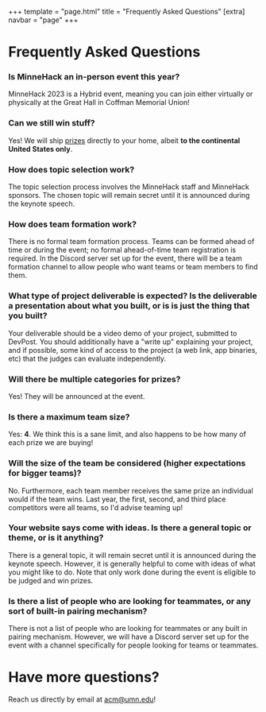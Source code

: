 +++
template = "page.html"
title = "Frequently Asked Questions"
[extra]
navbar = "page"
+++

# Frequently Asked Questions

### Is MinneHack an in-person event this year?

MinneHack 2023 is a Hybrid event, meaning you can join either virtually or physically at the Great Hall in Coffman Memorial Union!

### Can we still win stuff?

Yes! We will ship [prizes](/prizes) directly to your home, albeit **to the continental United States only**.

### How does topic selection work?

The topic selection process involves the MinneHack staff and MinneHack sponsors. The chosen topic will remain secret until it is announced during the keynote speech.

### How does team formation work?

There is no formal team formation process. Teams can be formed ahead of time or during the event; no formal ahead-of-time team registration is required. In the Discord server set up for the event, there will be a team formation channel to allow people who want teams or team members to find them. 

### What type of project deliverable is expected? Is the deliverable a presentation about what you built, or is is just the thing that you built?

Your deliverable should be a video demo of your project, submitted to DevPost. You should additionally have a "write up" explaining your project, and if possible, some kind of access to the project (a web link, app binaries, etc) that the judges can evaluate independently.

### Will there be multiple categories for prizes?

Yes! They will be announced at the event.

### Is there a maximum team size?

Yes: **4**. We think this is a sane limit, and also happens to be how many of each prize we are buying!

### Will the size of the team be considered (higher expectations for bigger teams)?
	
No. Furthermore, each team member receives the same prize an individual would if the team wins. Last year, the first, second, and third place competitors were all teams, so I'd advise teaming up!

### Your website says come with ideas.  Is there a general topic or theme, or is it anything?
	
There is a general topic, it will remain secret until it is announced during the keynote speech. However, it is generally helpful to come with ideas of what you might like to do. Note that only work done during the event is eligible to be judged and win prizes.

### Is there a list of people who are looking for teammates, or any sort of built-in pairing mechanism?
	
There is not a list of people who are looking for teammates or any built in pairing mechanism. However, we will have a Discord server set up for the event with a channel specifically for people looking for teams or teammates. 

# Have more questions?

Reach us directly by email at [acm@umn.edu](mailto:acm@umn.edu)!
